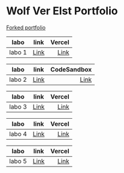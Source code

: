 # Wolf Ver Elst Portfolio

[Forked portfolio](https://github.com/mogumogudj/dev5-portfolios-2023) 


| labo        |link           | Vercel  |
| ------------- |:-------------:| -----:|
| labo 1      | [Link](https://github.com/Bram-Colleman/Lab1-Speech) |  [Link](https://lab-1-speech-neon.vercel.app/)|

| labo        |link           | CodeSandbox  |
| ------------- |:-------------:| -----:|
| labo 2      | [Link](https://github.com/mogumogudj/Lab2-Islands) |  [Link](https://lab2-islands-sigma.vercel.app/)|

| labo        |link           | Vercel  |
| ------------- |:-------------:| -----:|
| labo 3     | [Link](https://github.com/mogumogudj/Lab3-WeatherApp) |  [Link](https://lab3-weather-app.vercel.app/)|

| labo        |link           | Vercel  |
| ------------- |:-------------:| -----:|
| labo 4     | [Link]() |  [Link]()|

| labo        |link           | Vercel  |
| ------------- |:-------------:| -----:|
| labo 5     | [Link](https://github.com/mogumogudj/tiktok-vue) |  [Link](https://tiktok-vue-six.vercel.app/)|